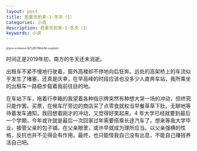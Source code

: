 ```yaml
---
layout: post
title: 若夏天到来-1-冬天（1）
categories: 小说
description: 若夏天到来-1-冬天（1）
keywords: 小说
---
```


<img src="https://i.loli.net/2021/02/01/s8OopaPNq41zZwu.jpg" alt="erin-mckenna-QjTUB3TMmLM-unsplash" style="zoom:50%;" />

时间正是2019年初，南方的冬天还未消逝。

出租车不紧不慢地行驶着，窗外高楼却不停地向后狂奔。远处的高架桥上的车流似乎发生了堵塞，还真是庆幸，在早高峰的时段应该也没多少人直奔车站，我所乘坐的出租车一路稳步载着我前往目的地。

在车站下车，拖着行李箱的我望着各种指示牌突然有种想大哭一场的冲动，但终究只能作罢。买票，在候车厅旁边的商店买了点零食就权当早餐草草下肚。无聊地等待着发车通知，我回想着刚才的冲动，又觉得好笑起来。4 年大学已经就要到最后一个学期，今年或许就是最后一次回家过年需要搭乘长途汽车了。想来等我大学毕业，接管父亲的包子铺，在父亲眼里，或许早就成为理所应当。以父亲强横的性格，反抗也并不见得会有作用。最终，也只能怪我自己没有出息，不能自己赚钱养活自己吧。



